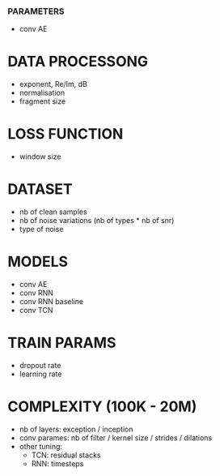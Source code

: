 ### PARAMETERS ###

- conv AE
# DATA PROCESSONG
- exponent, Re/Im, dB
- normalisation
- fragment size

# LOSS FUNCTION
- window size

# DATASET
- nb of clean samples
- nb of noise variations (nb of types * nb of snr)
- type of noise

# MODELS
- conv AE
- conv RNN
- conv RNN baseline
- conv TCN

# TRAIN PARAMS
- dropout rate
- learning rate

# COMPLEXITY (100K - 20M)
- nb of layers: exception / inception
- conv parames: nb of filter / kernel size / strides / dilations
- other tuning: 
  - TCN: residual stacks
  - RNN: timesteps
